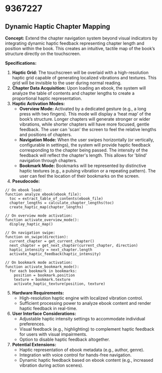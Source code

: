 # 9367227

## Dynamic Haptic Chapter Mapping

**Concept:** Extend the chapter navigation system beyond visual indicators by integrating dynamic haptic feedback representing chapter length and position within the book. This creates an intuitive, tactile map of the book’s structure directly on the touchscreen.

**Specifications:**

1.  **Haptic Grid:** The touchscreen will be overlaid with a high-resolution haptic grid capable of generating localized vibrations and textures. This grid will be invisible to the user during normal reading.
2.  **Chapter Data Acquisition:** Upon loading an ebook, the system will analyze the table of contents and chapter lengths to create a proportional haptic representation.
3.  **Haptic Activation Modes:**
    *   **Overview Mode:** Activated by a dedicated gesture (e.g., a long press with two fingers). This mode will display a ‘heat map’ of the book’s structure. Longer chapters will generate stronger or wider vibrations, while shorter chapters will have more focused, gentle feedback. The user can 'scan' the screen to feel the relative lengths and positions of chapters.
    *   **Navigation Mode:** When the user swipes horizontally (or vertically, configurable in settings), the system will provide haptic feedback corresponding to the chapter being passed. The intensity of the feedback will reflect the chapter's length. This allows for 'blind' navigation through chapters.
    *   **Bookmark Mode:** Bookmarks will be represented by distinctive haptic textures (e.g., a pulsing vibration or a repeating pattern). The user can feel the location of their bookmarks on the screen.
4.  **Pseudocode:**

```pseudocode
// On ebook load:
function analyze_ebook(ebook_file):
  toc = extract_table_of_contents(ebook_file)
  chapter_lengths = calculate_chapter_lengths(toc)
  create_haptic_map(chapter_lengths)

// On overview mode activation:
function activate_overview_mode():
  display_haptic_map()

// On navigation swipe:
function on_swipe(direction):
  current_chapter = get_current_chapter()
  next_chapter = get_next_chapter(current_chapter, direction)
  haptic_intensity = next_chapter.length
  activate_haptic_feedback(haptic_intensity)

// On bookmark mode activation:
function activate_bookmark_mode():
  for each bookmark in bookmarks:
    position = bookmark.position
    texture = bookmark.texture
    activate_haptic_texture(position, texture)
```

5.  **Hardware Requirements:**
    *   High-resolution haptic engine with localized vibration control.
    *   Sufficient processing power to analyze ebook content and render haptic feedback in real-time.
6.  **User Interface Considerations:**
    *   Adjustable haptic intensity settings to accommodate individual preferences.
    *   Visual feedback (e.g., highlighting) to complement haptic feedback for users with visual impairments.
    *   Option to disable haptic feedback altogether.
7.  **Potential Extensions:**
    *   Haptic representation of ebook metadata (e.g., author, genre).
    *   Integration with voice control for hands-free navigation.
    *   Dynamic haptic feedback based on ebook content (e.g., increased vibration during action scenes).